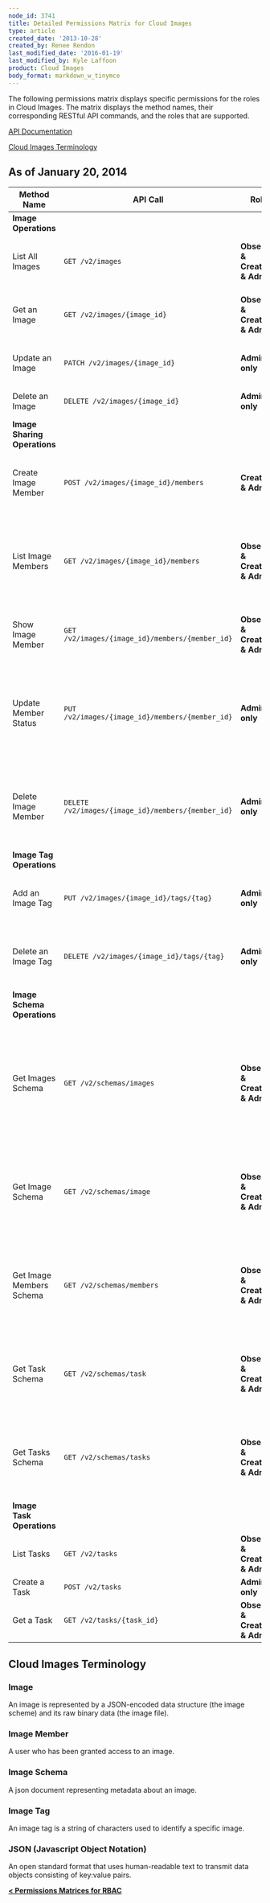 ```yaml
---
node_id: 3741
title: Detailed Permissions Matrix for Cloud Images
type: article
created_date: '2013-10-28'
created_by: Renee Rendon
last_modified_date: '2016-01-19'
last_modified_by: Kyle Laffoon
product: Cloud Images
body_format: markdown_w_tinymce
---
```


The following permissions matrix displays specific permissions for the roles in Cloud Images. The matrix displays the method names, their corresponding RESTful API commands, and the roles that are supported.

[API Documentation](https://developer.rackspace.com/docs/)

[Cloud Images Terminology](/how-to/detailed-permissions-matrix-for-cloud-images)

## As of January 20, 2014

Method Name	| API Call | Role | Description
--- | --- | --- | ---
**Image Operations** | | |
List All Images | ```GET /v2/images``` | **Observer & Creator & Admin** | Lists public virtual machine (VM) images.
Get an Image | ```GET /v2/images/{image_id}``` | **Observer & Creator & Admin** | Gets the details for the specified image.
Update an Image	| ```PATCH /v2/images/{image_id}``` | **Admin only** | Updates the specified image.
Delete an Image | ```DELETE /v2/images/{image_id}``` | **Admin only** | Deletes the specified image.
**Image Sharing Operations** | | |
Create Image Member | ```POST /v2/images/{image_id}/members``` | **Creator & Admin** | Adds the specified tenant ID as an image member (user).
List Image Members | ```GET /v2/images/{image_id}/members``` | **Observer & Creator & Admin** | Returns a collection of members (user) with whom the image has been shared.
Show Image Member | ```GET /v2/images/{image_id}/members/{member_id}``` | **Observer & Creator & Admin** | Gets details for a specified image member.
Update Member Status | ```PUT /v2/images/{image_id}/members/{member_id}``` | **Admin only** | Sets the specified status for the specified member (user) of the specified image.
Delete Image Member | ```DELETE /v2/images/{image_id}/members/{member_id}``` | **Admin only** | Deletes the specified tenant ID from the member list of the specified image.
**Image Tag Operations** | | |
Add an Image Tag | ```PUT /v2/images/{image_id}/tags/{tag}``` | **Admin only** | Adds the specified tag to the specified image.
Delete an Image Tag	| ```DELETE /v2/images/{image_id}/tags/{tag}``` | **Admin only** | Deletes the specified tag from the specified image.
**Image Schema Operations** | | |
Get Images Schema | ```GET /v2/schemas/images``` | **Observer & Creator & Admin** | Gets a json-schema document that represents an images entity, which is a container of image entities.
Get Image Schema | ```GET /v2/schemas/image``` | **Observer & Creator & Admin** | Gets a json-schema document that represents a single image entity.
Get Image Members Schema | ```GET /v2/schemas/members``` | **Observer & Creator & Admin** | Gets a json-schema document that represents an image members entity.
Get Task Schema	| ```GET /v2/schemas/task``` | **Observer & Creator & Admin** | Gets a json-schema document that represents a specified task entity.
Get Tasks Schema | ```GET /v2/schemas/tasks``` | **Observer & Creator & Admin** | Gets a json-schema document that represents a tasks entity.
**Image Task Operations** | | |
List Tasks | ```GET /v2/tasks``` | **Observer & Creator & Admin** | Returns a collection of tasks.
Create a Task | ```POST /v2/tasks``` | **Admin only** | Creates a task.
Get a Task | ```GET /v2/tasks/{task_id}``` | **Observer & Creator & Admin** | Gets the details for a specified task.

## Cloud Images Terminology

### Image

An image is represented by a JSON-encoded data structure (the image scheme) and its raw binary data (the image file).

### Image Member

A user who has been granted access to an image.

### Image Schema

A json document representing metadata about an image.

### Image Tag

An image tag is a string of characters used to identify a specific image.

### JSON (Javascript Object Notation)

An open standard format that uses human-readable text to transmit data objects consisting of key:value pairs.

[**&lt; Permissions Matrices for RBAC**](/how-to/permissions-matrix-for-role-based-access-control-rbac)
